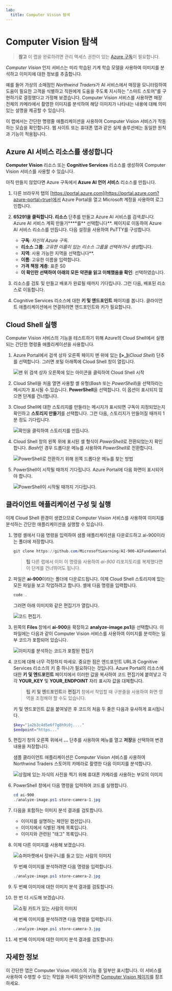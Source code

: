 ```yaml
---
lab:
  title: Computer Vision 탐색
---
```


# Computer Vision 탐색

> **참고** 이 랩을 완료하려면 관리 액세스 권한이 있는 [Azure 구독](https://azure.microsoft.com/free?azure-portal=true)이 필요합니다.

*Computer Vision* 인지 서비스는 미리 학습된 기계 학습 모델을 사용하여 이미지를 분석하고 이미지에 대한 정보를 추출합니다.

예를 들어 가상의 소매점인 *Northwind Traders*가 AI 서비스에서 매장을 모니터링하여 도움이 필요한 고객을 식별하고 직원에게 도움을 주도록 지시하는 "스마트 스토어"를 구현하기로 결정했다고 가정해 보겠습니다. Computer Vision 서비스를 사용하면 매장 전체의 카메라에서 촬영한 이미지를 분석하여 해당 이미지가 나타내는 내용에 대해 의미 있는 설명을 제공할 수 있습니다.

이 랩에서는 간단한 명령줄 애플리케이션을 사용하여 Computer Vision 서비스가 작동하는 모습을 확인합니다. 웹 사이트 또는 휴대폰 앱과 같은 실제 솔루션에는 동일한 원칙과 기능이 적용됩니다.

## Azure AI 서비스 리소스를 생성합니다

**Computer Vision** 리소스 또는 **Cognitive Services** 리소스를 생성하여 Computer Vision 서비스를 사용할 수 있습니다.

아직 만들지 않았다면 Azure 구독에서 **Azure AI 언어 서비스** 리소스를 만듭니다.

1. 다른 브라우저 탭의 [https://portal.azure.com](https://portal.azure.com?azure-portal=true)에서 Azure Portal을 열고 Microsoft 계정을 사용하여 로그인합니다.

1. **65291을 클릭합니다. 리소스** 단추를 만들고 Azure AI 서비스를 검색*합니다*. Azure AI 서비스 계획 만들기****를** 선택합니다**. 페이지로 이동하여 Azure AI 서비스 리소스를 만듭니다. 다음 설정을 사용하여 PuTTY를 구성합니다.
    - **구독**: *자신의 Azure 구독*.
    - **리소스 그룹**: *고유한 이름이 있는 리소스 그룹을 선택하거나 생성*합니다.
    - **지역**: 사용 가능한 지역을 선택합니다**.
    - **이름**: 고유한 이름을 입력합니다.
    - **가격 책정 계층**: 표준 S0
    - **이 확인란 선택하여 아래의 모든 약관을 읽고 이해했음을 확인**: 선택하였습니다.

1. 리소스를 검토 및 만들고 배포가 완료될 때까지 기다립니다. 그런 다음, 배포된 리소스로 이동합니다.

1. Cognitive Services 리소스에 대한 **키 및 엔드포인트** 페이지를 봅니다. 클라이언트 애플리케이션에서 연결하려면 엔드포인트와 키가 필요합니다.

## Cloud Shell 실행

Computer Vision 서비스의 기능을 테스트하기 위해 Azure의 Cloud Shell에서 실행되는 간단한 명령줄 애플리케이션을 사용합니다.

1. Azure Portal에서 검색 상자 오른쪽 페이지 맨 위에 있는 **[>_]**(*Cloud Shell*) 단추를 선택합니다. 그러면 포털 아래쪽에 Cloud Shell 창이 열립니다.

    ![맨 위 검색 상자 오른쪽에 있는 아이콘을 클릭하여 Cloud Shell 시작](media/analyze-images-computer-vision-service/powershell-portal-guide-1.png)

1. Cloud Shell을 처음 열면 사용할 셸 유형(*Bash* 또는 *PowerShell*)을 선택하라는 메시지가 표시될 수 있습니다. **PowerShell**을 선택합니다. 이 옵션이 표시되지 않으면 단계를 건너뜁니다.  

1. Cloud Shell에 대한 스토리지를 만들라는 메시지가 표시되면 구독이 지정되었는지 확인하고 **스토리지 만들기**를 선택합니다. 그런 다음, 스토리지가 만들어질 때까지 1분 정도 기다립니다.

    ![확인을 클릭하여 스토리지를 만듭니다.](media/analyze-images-computer-vision-service/powershell-portal-guide-2.png)

1. Cloud Shell 창의 왼쪽 위에 표시된 셸 형식이 *PowerShell*로 전환되었는지 확인합니다. *Bash*인 경우 드롭다운 메뉴를 사용하여 *PowerShell*로 전환합니다.

    ![PowerShell로 전환하기 위해 왼쪽 드롭다운 메뉴를 찾는 방법](media/analyze-images-computer-vision-service/powershell-portal-guide-3.png)

1. PowerShell이 시작될 때까지 기다립니다. Azure Portal에 다음 화면이 표시되어야 합니다.  

    ![PowerShell이 시작될 때까지 기다립니다.](media/analyze-images-computer-vision-service/powershell-prompt.png)

## 클라이언트 애플리케이션 구성 및 실행

이제 Cloud Shell 환경이 생겼으므로 Computer Vision 서비스를 사용하여 이미지를 분석하는 간단한 애플리케이션을 실행할 수 있습니다.

1. 명령 셸에서 다음 명령을 입력하여 샘플 애플리케이션을 다운로드하고 ai-900이라는 폴더에 저장합니다.

    ```PowerShell
    git clone https://github.com/MicrosoftLearning/AI-900-AIFundamentals ai-900
    ```

    > **팁** 다른 랩에서 이미 이 명령을 사용하여 *ai-900* 리포지토리를 복제했다면 이 단계를 건너뛰어도 됩니다.

1. 파일은 **ai-900**이라는 폴더에 다운로드됩니다. 이제 Cloud Shell 스토리지에 있는 모든 파일을 보고 작업하려고 합니다. 셸에 다음 명령을 입력합니다.

    ```PowerShell
    code .
    ```

    그러면 아래 이미지와 같은 편집기가 열립니다.

    ![코드 편집기.](media/analyze-images-computer-vision-service/powershell-portal-guide-4.png)

1. 왼쪽의 **Files** 창에서 **ai-900**을 확장하고 **analyze-image.ps1**을 선택합니다. 이 파일에는 다음과 같이 Computer Vision 서비스를 사용하여 이미지를 분석하는 일부 코드가 포함되어 있습니다.

    ![이미지를 분석하는 코드가 포함된 편집기](media/analyze-images-computer-vision-service/analyze-image-code.png)

1. 코드에 대해 너무 걱정하지 마세요. 중요한 점은 엔드포인트 URL과 Cognitive Services 리소스의 키 중 하나가 필요하다는 것입니다. Azure Portal의 리소스에 대한 **키 및 엔드포인트** 페이지에서 이러한 값을 복사하여 코드 편집기에 붙여넣고 각각 **YOUR_KEY** 및 **YOUR_ENDPOINT** 자리 표시자 값을 대체합니다.

    > **팁** **키 및 엔드포인트**와 **편집기** 창에서 작업할 때 구분줄을 사용하여 화면 영역을 조정해야 할 수도 있습니다.

    키 및 엔드포인트 값을 붙여넣은 후 코드의 처음 두 줄은 다음과 유사하게 표시됩니다.

    ```PowerShell
    $key="1a2b3c4d5e6f7g8h9i0j...."    
    $endpoint="https..."
    ```

1. 편집기 창의 오른쪽 위에서 **...** 단추를 사용하여 메뉴를 열고 **저장**을 선택하여 변경 내용을 저장합니다.

    샘플 클라이언트 애플리케이션은 Computer Vision 서비스를 사용하여 Northwind Traders 스토어의 카메라로 촬영한 다음 이미지를 분석합니다.

    ![상점에 있는 자식의 사진을 찍기 위해 휴대폰 카메라를 사용하는 부모의 이미지](media/analyze-images-computer-vision-service/store-camera-1.jpg)

1. PowerShell 창에서 다음 명령을 입력하여 코드를 실행합니다.

    ```PowerShell
    cd ai-900
    ./analyze-image.ps1 store-camera-1.jpg
    ```

1. 다음을 포함하는 이미지 분석 결과를 검토합니다.
    - 이미지를 설명하는 제안된 캡션입니다.
    - 이미지에서 식별된 개체 목록입니다.
    - 이미지와 관련된 "태그" 목록입니다.

1. 이제 다른 이미지를 사용해 보겠습니다.

    ![슈퍼마켓에서 장바구니를 들고 있는 사람의 이미지](media/analyze-images-computer-vision-service/store-camera-2.jpg)

    두 번째 이미지를 분석하려면 다음 명령을 입력합니다.

    ```PowerShell
    ./analyze-image.ps1 store-camera-2.jpg
    ```

1. 두 번째 이미지에 대한 이미지 분석 결과를 검토합니다.

1. 한 번 더 시도해 보겠습니다.

    ![쇼핑 카트가 있는 사람의 이미지](media/analyze-images-computer-vision-service/store-camera-3.jpg)

    세 번째 이미지를 분석하려면 다음 명령을 입력합니다.

    ```PowerShell
    ./analyze-image.ps1 store-camera-3.jpg
    ```

1. 세 번째 이미지에 대한 이미지 분석 결과를 검토합니다.

## 자세한 정보

이 간단한 앱은 Computer Vision 서비스의 기능 중 일부만 표시합니다. 이 서비스를 사용하여 수행할 수 있는 작업을 자세히 알아보려면 [Computer Vision 페이지](https://azure.microsoft.com/products/ai-services?activetab=pivot:visiontab)를 참조하세요.

